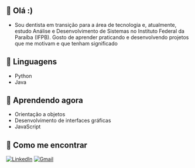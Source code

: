 ## 🐧 Olá :)

- Sou dentista em transição para a área de tecnologia e, atualmente, estudo Análise e Desenvolvimento de Sistemas no Instituto Federal da Paraíba (IFPB). Gosto de aprender praticando e desenvolvendo projetos que me motivam e que tenham significado

## 🔹 Linguagens

- Python
- Java

## 🔹 Aprendendo agora

- Orientação a objetos
- Desenvolvimento de interfaces gráficas
- JavaScript

## 🔹 Como me encontrar

[![LinkedIn](https://img.shields.io/badge/LinkedIn-000?style=for-the-badge&logo=linkedin&logoColor=0A66C2)](https://www.linkedin.com/in/cmmdornelas/)  [![Gmail](https://img.shields.io/badge/Gmail-000?style=for-the-badge&logo=gmail&logoColor=EA4335)](mailto:cmmdornelas@gmail.com)

